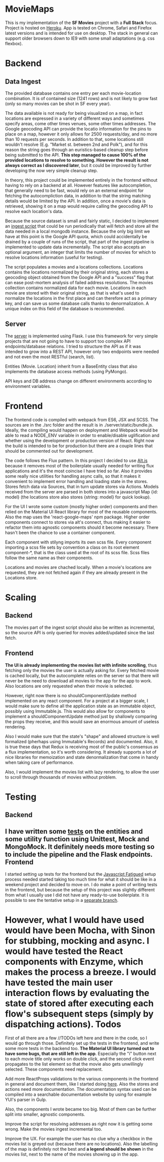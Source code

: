 MovieMaps
==================================

This is my implementation of the **SF Movies** project with a **Full Stack** focus.
Project is hosted on [Heroku](http://moviemaps.heroku.com/).
App is tested on Chrome, Safari and Firefox latest versions and is intended for use on desktop. The stack in general can support older browsers down to IE9 with some small adaptations (e.g. css flexbox).

Backend
==================================
Data Ingest
----------------------------------
The provided database contains one entry per each movie-location combination. It is of contained size (1241 rows) and is not likely to grow fast (only so many movies can be shot in SF every year).

The data available is not ready for being visualized on a map, in fact locations are expressed in a variety of different ways and sometimes specify areas, come other times venues, some other times addresses. The Google geocoding API can provide the locatio information for the pins to place on a map, however it only allows for 2500 requests/day, and no more than 10 requests per seconds. In addition to that, some locations still wouldn't resolve (E.g. "Market st. between 2nd and Polk"), and for this reason the string goes through an euristics-based cleanup step before being submitted to the API. **This step managed to cause 100% of the provided locations to resolve to something. However the result is not always correct as I discovered later**, but it could be improved by further developing the now very simple cleanup step.

In theory, this project could be implemented entirely in the frontend without having to rely on a backend at all. However features like autocompletion, that generally need to be fast, would rely on an external endpoint for fetching the autocompliction data, in addition to that the string matching details would be limited by the API. In addition, once a movie's data is retrieved, showing it on a map would require calling the geocoding API to resolve each location's data.

Because the source dataset is small and fairly static, I decided to implement an [ingest script](ingest_script.py) that could be run periodically that will fetch and store all the data needed in a local mongodb instance. Because the only big limit we have at this point is the Google API quota, which could accidentally be drained by a couple of runs of the script, that part of the ingest pipeline is implemented to update data incrementally. The script also accepts an optional argument, an integer that limits the number of movies for which to resolve locations information (useful for testing).

The script populates a movies and a locations collections. Locations contains the locations normalized by their original string, each stores a geocoding object obtained from the Google API and a "success" flag that can ease post-mortem analysis of failed address resolutions. The movies collection contains normalized data for each movie. Locations in each movie are stored with their original string, as that is what's used to normalize the locations in the first place and can therefore act as a primary key, and can save us some database calls thanks to denormalization. A unique index on this field of the database is recommended.

Server
---------------------
The [server](server/__init__.py) is implemented using Flask. I use this framework for very simple projects that are not going to have to support too complex API endpoints/database relations. I tried to structure the API as if it was intended to grow into a REST API, however only two endpoints were needed and not even the most RESTful (search, list).

Entities (Movie. Location) inherit from a BaseEntity class that also implements the database access methods (using PyMongo).

API keys and DB address change on different environments according to environment variables.

Frontend
====================
The frontend code is compiled with webpack from ES6, JSX and SCSS. The sources are in the ./src folder and the result is in ./server/static/bundle.js. Ideally, the compiling would happen on deployment and Webpack would be able to read a NODE_ENV variable in order to enable/disable uglification and whether using the development or production version of React. Right now the build is intended to be for production but there are a couple lines that should be commented out for development.

The code follows the Flux pattern. In this project I decided to use [Alt.js](http://alt.js.org/) because it removes most of the boilerplate usually needed for writing flux applications and it's the most coincise I have tried so far. Also it provides some really nice utilities for handling async calls, so that it makes it convenient to implement error handling and loading state in the stores. Stores fetch data via Sources, that in turn update stores via Actions. Models received from the server are parsed in both stores into a javascript Map {id: model} (the locations store also stores {string: model} for quick lookup).

For the UI I wrote some custom (mostly higher order) components and then relied on the Material UI React library for most of the reusable components. Also the map uses the 'react-google-maps' npm package. Higher order components connect to stores via alt's connect, thus making it easier to refactor them into agnostic components should it become necessary. There hasn't been the chance to use a container component.

Each component with stilyng imports its own scss file. Every component importing a scss file sets by convention a class on its root element component-*, that is the class used at the root of its scss file. Scss files follow the same name as their components.

Locations and movies are chached locally. When a movie's locations are requested, they are not fetched again if they are already present in the Locations store.

Scaling
===================
Backend
----------------------
The movies part of the ingest script should also be written as incremental, so the source API is only queried for movies added/updated since the last fetch.

Frontend
---------------------
**The UI is already implementing the movies list with infinite scrolling**, thus fetching only the movies the user is actually asking for. Every fetched movie is cached locally, but the autocomplete relies on the server so that there will never be the need to download all movies to the app for the app to work. Also locations are only requested when their movie is selected.

However, right now there is no shouldComponentUpdate method implemented on any react component.
For a project at a bigger scale, I would make sure to define all the application state as an immutable object, possibly using Immutable.js. This would also allow for components to implement a shouldComponentUpdate method just by shallowly comparing the props they receive, and this would save an enormous amount of useless rendering.

Also I would make sure that the state's "shape" and allowed structure is well formalized (pherhaps using Immutable's Records) and documented. Also, it is true these days that Redux is receiving most of the public's consensus as a flux implementation, so it's worth considering. It already supports a lot of nice libraries for memoization and state denormalization that come in handy when taking care of performance.

Also, I would implement the movies list with lazy rendering, to allow the user to scroll through thousands of movies without problem.

Testing
====================
Backend
--------------------
I have written some [tests](runtests.py) on the entities and some utility function using Unittest, Mock and MongoMock. It definitely needs more testing so to include the pipeline and the Flask endpoints.
Frontend
--------------------
I started setting up tests for the frontend but the [Javascript Fatigued](https://medium.com/@ericclemmons/) setup process needed started taking too much time for what it should be like in a weekend project and decided to move on. I do make a point of writing tests in the frontend, but because the setup of this project was slightly different from what I usually use I did not have any ready-to-use boilerplate. It is possible to see the tentative setup in a [separate branch](https://github.com/mrgreenh/MovieMaps/tree/tentative_frontend_test_setup).

However, what I would have used would have been Mocha, with Sinon for stubbing, mocking and async. I would have tested the React components with Enzyme, which makes the process a breeze.
I would have tested the main user interaction flows by evaluating the state of stored after executing each flow's subsequent steps (simply by dispatching actions).
Todos
====================
First of all there are a few //TODOs left here and there in the code, so I would go through those.
Definitely set up the tests in the frontend, and write some more tests in the backend too.
**The Material UI library turned out to have some bugs, that are still left in the app**. Especially the "i" button next to each movie title only works on double click, and the second click event propagates to the list element so that the movie also gets unwillingly selected. These components need replacement.

Add more ReactProps validations to the various components in the frontend in general and document them, like I started doing [here](https://github.com/mrgreenh/MovieMaps/blob/master/src/components/SearchPane.jsx#L75-L81). Also the stores and actions need more documentation. The documentation syntax used can be compiled into a searchable documentation website by using for example YUI's parser in Gulp.

Also, the components I wrote became too big. Most of them can be further split into smaller, agnostic components.

Improve the script for resolving addresses as right now it is getting some wrong. Make the movies ingest incremental too.

Improve the UX. For example the user has no clue why a checkbox in the movies list is greyed out (because there are no locations). Also the labelling of the map is definitely not the best and **a legend should be shown** in the movies list, next to the name of the movies showing up in the app.
